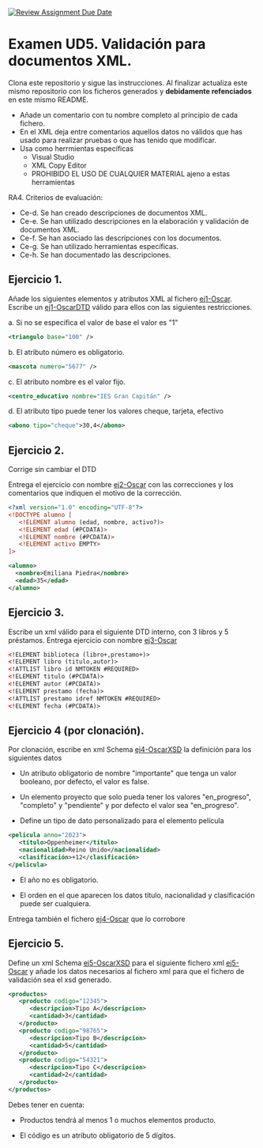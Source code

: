 [![Review Assignment Due Date](https://classroom.github.com/assets/deadline-readme-button-24ddc0f5d75046c5622901739e7c5dd533143b0c8e959d652212380cedb1ea36.svg)](https://classroom.github.com/a/VCT2iNTV)
#  Examen UD5. Validación para documentos XML.

Clona este repositorio y sigue las instrucciones. Al finalizar actualiza este mismo repositorio con los ficheros generados y **debidamente refenciados** en este mismo README.
- Añade un comentario con tu nombre completo al principio de cada fichero.
- En el XML deja entre comentarios aquellos datos no válidos que has usado para realizar pruebas o que has tenido que modificar.
- Usa como herrmientas específicas
   - Visual Studio
   - XML Copy Editor  
   - PROHIBIDO EL USO DE CUALQUIER MATERIAL ajeno a estas herramientas

RA4. Criterios de evaluación:
- Ce-d. Se han creado descripciones de documentos XML.
- Ce-e. Se han utilizado descripciones en la elaboración y validación de documentos XML.
- Ce-f. Se han asociado las descripciones con los documentos.
- Ce-g. Se han utilizado herramientas específicas.
- Ce-h. Se han documentado las descripciones.

## Ejercicio 1.

Añade los siguientes elementos y atributos XML al fichero [ej1-Oscar](ej1-Oscar.xml). Escribe un [ej1-OscarDTD](ej1-OscarDTD.dtd) válido para ellos con las siguientes restricciones. 

a. Si no se especifica el valor de base el valor es "1"
```xml
<triangulo base="100" />
```

b. El atributo número es obligatorio.
```xml
<mascota numero="5677" />
```

c. El atributo nombre es el valor fijo.
```xml
<centro_educativo nombre="IES Gran Capitán" />
```

d. El atributo tipo puede tener los valores cheque, tarjeta, efectivo
```xml
<abono tipo="cheque">30,4</abono>
```

## Ejercicio 2.
Corrige sin cambiar el DTD 

Entrega el ejercicio con nombre [ej2-Oscar](ej2-Oscar.xml) con las correcciones y los comentarios que indiquen el motivo de la corrección.
```xml
<?xml version="1.0" encoding="UTF-8"?>
<!DOCTYPE alumno [
   <!ELEMENT alumno (edad, nombre, activo?)>
   <!ELEMENT edad (#PCDATA)>
   <!ELEMENT nombre (#PCDATA)>
   <!ELEMENT activo EMPTY>
]>

<alumno>
  <nombre>Emiliana Piedra</nombre>
  <edad>35</edad>
</alumno>
```


## Ejercicio 3. 
Escribe un xml válido para el siguiente DTD interno, con 3 libros y 5 préstamos. Entrega ejercicio con nombre [ej3-Oscar](ej3-Oscar.xml)
```xml
<!ELEMENT biblioteca (libro+,prestamo+)>
<!ELEMENT libro (titulo,autor)>
<!ATTLIST libro id NMTOKEN #REQUIRED>
<!ELEMENT titulo (#PCDATA)>
<!ELEMENT autor (#PCDATA)>
<!ELEMENT prestamo (fecha)>
<!ATTLIST prestamo idref NMTOKEN #REQUIRED>
<!ELEMENT fecha (#PCDATA)>
```

## Ejercicio 4 (por clonación). 
Por clonación, escribe en xml Schema [ej4-OscarXSD](ej4-OscarXSD.xsd) la definición para los siguientes datos 

-  Un atributo obligatorio de nombre "importante" que tenga un valor booleano, por defecto, el valor es false. 

-  Un elemento proyecto que solo pueda tener los valores "en_progreso", "completo" y "pendiente" y por defecto el valor sea "en_progreso". 
-  Define un tipo de dato personalizado para el elemento película 
```xml
<pelicula anno="2023">
   <título>Oppenheimer</título>
   <nacionalidad>Reino Unido</nacionalidad>
   <clasificación>+12</clasificación>
</pelicula>
```
   -  El año no es obligatorio.

   -  El orden en el que aparecen los datos título, nacionalidad y clasificación puede ser cualquiera.
   
Entrega también el fichero [ej4-Oscar](ej4-Oscar.xml) que lo corrobore

## Ejercicio 5. 
Define un xml Schema [ej5-OscarXSD](ej5-OscarXSD.xsd) para el siguiente fichero xml [ej5-Oscar](ej5-Oscar.xml) y añade los datos necesarios al fichero xml para que el fichero de
validación sea el xsd generado. 
```xml
<productos>
   <producto codigo="12345">
      <descripcion>Tipo A</descripcion>
      <cantidad>3</cantidad>
   </producto>
   <producto codigo="98765">
      <descripcion>Tipo B</descripcion>
      <cantidad>5</cantidad>
   </producto>
   <producto codigo="54321">
      <descripcion>Tipo C</descripcion>
      <cantidad>2</cantidad>
   </producto>
</productos>
```
Debes tener en cuenta:

- Productos tendrá al menos 1 o muchos elementos producto.

- El código es un atributo obligatorio de 5 dígitos.




